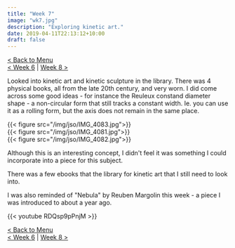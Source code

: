 ```yaml
---
title: "Week 7"
image: "wk7.jpg"
description: "Exploring kinetic art."
date: 2019-04-11T22:13:12+10:00
draft: false
---
```

[< Back to Menu](/jso/)  
[< Week 6](/jso/week06) | [Week 8 >](/jso/week08)


Looked into kinetic art and kinetic sculpture in the library.  There was 4 physical books, all from the late 20th century, and very worn.  I did come across some good ideas - for instance the Reuleux constand diameter shape - a non-circular form that still tracks a constant width.  Ie. you can use it as a rolling form, but the axis does not remain in the same place.

<div class="row">
    <div class="4u 12u$(medium)">
        {{< figure src="/img/jso/IMG_4083.jpg">}}
    </div>
    <div class="4u 12u$(medium)">
        {{< figure src="/img/jso/IMG_4081.jpg">}}
    </div>
    <div class="4u 12u$(medium)">
        {{< figure src="/img/jso/IMG_4082.jpg">}}
    </div>
</div>

Although this is an interesting concept, I didn't feel it was something I could incorporate into a piece for this subject.

There was a few ebooks that the library for kinetic art that I still need to look into.

I was also reminded of "Nebula" by Reuben Margolin this week - a piece I was introduced to about a year ago.

{{< youtube RDQsp9pPnjM >}}

[< Back to Menu](/jso/)  
[< Week 6](/jso/week06) | [Week 8 >](/jso/week08)
